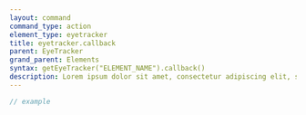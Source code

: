 ```yaml
---
layout: command
command_type: action
element_type: eyetracker
title: eyetracker.callback
parent: EyeTracker
grand_parent: Elements
syntax: getEyeTracker("ELEMENT_NAME").callback()
description: Lorem ipsum dolor sit amet, consectetur adipiscing elit, sed do eiusmod tempor incididunt ut labore et dolore magna aliqua. Ut enim ad minim veniam, quis nostrud exercitation ullamco laboris nisi ut aliquip ex ea commodo consequat.
---
```


```javascript
// example
```